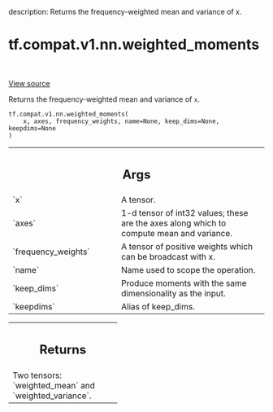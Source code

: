 description: Returns the frequency-weighted mean and variance of x.

<div itemscope itemtype="http://developers.google.com/ReferenceObject">
<meta itemprop="name" content="tf.compat.v1.nn.weighted_moments" />
<meta itemprop="path" content="Stable" />
</div>

# tf.compat.v1.nn.weighted_moments

<!-- Insert buttons and diff -->

<table class="tfo-notebook-buttons tfo-api nocontent" align="left">

</table>

<a target="_blank" class="external" href="/code/stable/tensorflow/python/ops/nn_impl.py">View source</a>



Returns the frequency-weighted mean and variance of `x`.


<pre class="devsite-click-to-copy prettyprint lang-py tfo-signature-link">
<code>tf.compat.v1.nn.weighted_moments(
    x, axes, frequency_weights, name=None, keep_dims=None, keepdims=None
)
</code></pre>



<!-- Placeholder for "Used in" -->


<!-- Tabular view -->
 <table class="responsive fixed orange">
<colgroup><col width="214px"><col></colgroup>
<tr><th colspan="2"><h2 class="add-link">Args</h2></th></tr>

<tr>
<td>
`x`<a id="x"></a>
</td>
<td>
A tensor.
</td>
</tr><tr>
<td>
`axes`<a id="axes"></a>
</td>
<td>
1-d tensor of int32 values; these are the axes along which
to compute mean and variance.
</td>
</tr><tr>
<td>
`frequency_weights`<a id="frequency_weights"></a>
</td>
<td>
A tensor of positive weights which can be
broadcast with x.
</td>
</tr><tr>
<td>
`name`<a id="name"></a>
</td>
<td>
Name used to scope the operation.
</td>
</tr><tr>
<td>
`keep_dims`<a id="keep_dims"></a>
</td>
<td>
Produce moments with the same dimensionality as the input.
</td>
</tr><tr>
<td>
`keepdims`<a id="keepdims"></a>
</td>
<td>
Alias of keep_dims.
</td>
</tr>
</table>



<!-- Tabular view -->
 <table class="responsive fixed orange">
<colgroup><col width="214px"><col></colgroup>
<tr><th colspan="2"><h2 class="add-link">Returns</h2></th></tr>
<tr class="alt">
<td colspan="2">
Two tensors: `weighted_mean` and `weighted_variance`.
</td>
</tr>

</table>

